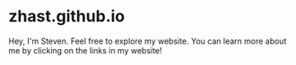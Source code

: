 # zhast.github.io
Hey, I'm Steven. 
Feel free to explore my website. 
You can learn more about me by clicking on the links in my website!
